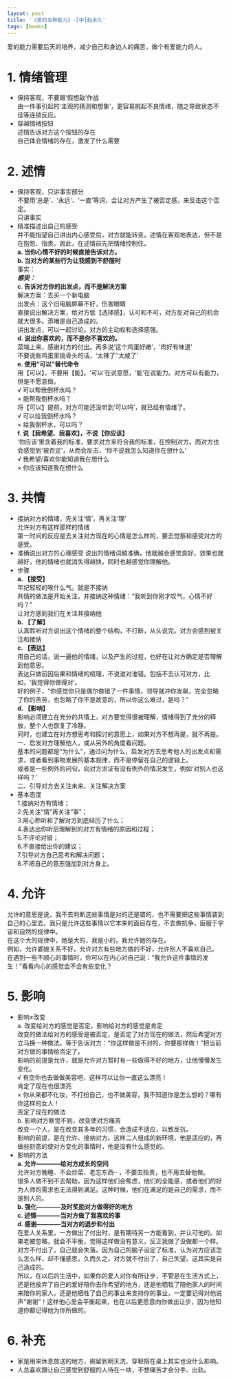 ```yaml
---
layout: post
title: '《爱的五种能力》-[中]赵永久'
tags: [books]
---
```


爱的能力需要后天的培养，减少自己和身边人的痛苦，做个有爱能力的人。

# 1. 情绪管理
   *  保持客观，不要跟‘假想敌’作战\
      由一件事引起的‘主观的猜测和想象’，更容易挑起不良情绪，随之导致状态不佳等连锁反应。
   *  穿越情绪按钮\
      述情告诉对方这个按钮的存在\
      自己体会情绪的存在，激发了什么需要

# 2. 述情
   *  保持客观，只讲事实部分\
      不要用‘总是’、‘永远’、‘一直’等词，会让对方产生了被否定感，来反击这个否定。\
      只讲事实
   *  精准描述出自己的感受\
      并不能指望自己讲出内心感受后，对方就能转变。述情在客观地表达，但不是在抱怨、指责。因此，在述情前先把情绪控制住。\
         **a. 当你心情不好的时候直接告诉对方。**\
         **b. 当对方的某些行为让我感到不舒服时**\
            事实：_________________________\
            感受：_________________________\
         **c. 告诉对方你的出发点，而不是解决方案**\
            解决方案：去买一个新电脑\
            出发点：这个旧电脑屏幕不好，伤害眼睛\
            直接说出解决方案，给对方低【选择感】，认可和不可，对方反对自己的机会就大很多。添堵是自己造成的。\
            讲出发点，可以一起讨论。对方的主动权和选择感强。\
         **d. 说出你喜欢的，而不是你不喜欢的。**\
            菜端上来，感谢对方的付出。再多说‘这个鸡蛋好嫩’，‘肉好有味道’\
            不要说些鸡蛋里挑骨头的话，‘太辣了’‘太咸了’\
         **e. 使用“可以”替代命令**\
            用【可以】，不要用【能】。‘可以’在说意愿，‘能’在说能力。对方可以有能力，但是不愿意做。\
               √ 可以帮我倒杯水吗？\
               × 能帮我倒杯水吗？\
            将【可以】提前。对方可能还没听到‘可以吗’，就已经有情绪了。\
               √ 可以给我倒杯水吗？\
               × 给我倒杯水，可以吗？\
         **f. 说【我希望、我喜欢】，不说【你应该】**\
            ‘你应该’里含着我的标准，要求对方来符合我的标准，在控制对方。而对方也会感觉到‘被否定’，从而会反击，‘你不说我怎么知道你在想什么’\
               √ 我希望/喜欢你能知道我在想什么\
               × 你应该知道我在想什么

# 3. 共情
   * 接纳对方的情绪，先关注‘情’，再关注‘理’\
     允许对方有这样那样的情绪\
     第一时间的反应是去关注对方现在的心情是怎么样的，要去觉察和感受对方的感受。
   * 准确说出对方的心理感受
     说出的情绪词越准确，他就越会感觉良好，效果也就越好，他的情绪也就消失得越快，同时也越感觉你理解他。
   * 步骤\
     **a. 【接受】**\
        年纪轻轻的唉什么气。就是不接纳\
        共情的做法是开始关注，并接纳这种情绪：“我听到你刚才叹气，心情不好吗？”\
        让对方感到我们在关注并接纳他\
     **b. 【了解】**\
        认真聆听对方说出这个情绪的整个结构，不打断，从头说完。对方会感到被关注和接纳\
     **c. 【表达】**\
        用自己的话，说一遍他的情绪，以及产生的过程，也好在让对方确定是否理解到他意思。\
        表达只做前因后果和情绪的梳理，不说谁对谁错。包括不去认可对方，比如，‘我觉得你做得对’。\
        好的例子，“你感觉你只是偶尔做错了一件事情，领导就冲你发飙，完全忽略了你的苦劳，也忽略了你不是故意的，所以你这么难过，是吗？”\
     **d. 【影响】**\
        影响必须建立在充分的共情上，对方要觉得很被理解，情绪得到了充分的释放，整个人也恢复了冷静。\
        同时，也建立在对方想思考和探讨的意愿上，如果对方不想再提，就不再提。\
        一、启发对方理解他人，或从另外的角度看问题。\
           基本的问题都是“为什么”，通过问为什么，启发对方去思考他人的出发点和需求，或者看到事物发展的基本规律，而不是停留在自己的逻辑上。\
           或者是一些例外的问句，向对方求证有没有例外的情况发生，例如‘对别人也这样吗？’\
        二、引导对方去关注未来、关注解决方案
   * 基本态度\
    1.接纳对方有情绪；\
    2.先关注“情”再关注“事”；\
    3.用心聆听和了解对方到底经历了什么；\
    4.表达出你听后理解到的对方有情绪的原因和过程；\
    5.不评论对错；\
    6.不直接给出你的建议；\
    7.引导对方自己思考和解决问题；\
    8.不把自己的意志强加到对方身上。

# 4. 允许
   允许的意思是说，我不去判断这些事情是对的还是错的，也不需要把这些事情装到自己的心里去，我只是允许这些事情以它本来的面目存在，不去做抗争，臣服于宇宙和自然的规律中。\
   在这个大的规律中，她是大的，我是小的，我允许她的存在。\
   例如，允许婆媳关系不好，允许对方有些地方做的不好，允许别人不喜欢自己。\
   在遇到一些不顺心的事情时，你可以在内心对自己说：“我允许这件事情的发生！”看看内心的感觉会不会有些变化？

# 5. 影响
   * 影响≠改变\
     a. 改变给对方的感觉是否定，影响给对方的感觉是肯定 \
        改变的做法给对方的感受是被否定，是否定了对方现在的做法，然后希望对方立马换一种做法。等于告诉对方：“你这样做是不对的，你要那样做！”把当前对方做的事情给否定了。\
        影响的前提是允许，就是允许对方暂时有一些做得不好的地方，让他慢慢发生变化。\
        √ 有空你也去做做美容吧，这样可以让你一直这么漂亮！\
          肯定了现在也很漂亮\
        × 你从来都不化妆，不打扮自己，也不做美容，我不知道你是怎么想的？哪有你这样的女人！\
          否定了现在的做法\
     b. 影响对方察觉不到，改变使对方痛苦\
        改变一个人，是在改变其多年的习惯，会造成不适应，以致反抗。\
        影响的前提，是在允许、接纳对方。这样二人组成的新环境，他是适应的，再做些刻意的使对方变化的事情时，他是没有什么感觉的。
   * 影响的方法\
     **a. 允许————给对方成长的空间**\
        允许对方晚睡、不会炒菜、老忘东西···，不要去指责，也不用去替他做。\
        很多人做不到不去帮助，因为这样他们会焦虑，他们的全能感，或者他们的好为人师的需求也无法得到满足。这种时候，他们在满足的是自己的需求，而不是别人的。\
     **b. 强化————及时奖励对方做得好的地方**\
     **c. 述情————当对方做了我喜欢的事**\
     **d. 感谢————当对方的退步和付出**\
        在爱人关系里，一方做出了付出时，是有期待另一方能看到，并认可他的。如果老被忽略，就会不平衡，觉得这样做没有意义，反正我做了没做都一个样。\
        对方不付出了，自己就会失落。因为自己的脑子设定了标准，认为对方应该怎么怎么样，却不懂感恩，久而久之，对方就不付出了，自己失望。这其实是自己造成的。\
        所以，在以后的生活中，如果你的爱人对你有所让步，不管是在生活方式上，还是他放弃了自己的爱好陪你去你希望的地方，还是他牺牲了陪他家人的时间来陪你的家人，还是他牺牲了自己的事业来支持你的事业，一定要记得对他说声“谢谢”！这样他心里会平衡起来，也在以后更愿意向你做出让步，因为他知道你都记得他为你所做的。
 
# 6. 补充
   * 家是用来休息放送的地方，碗留到明天洗、穿鞋搭在桌上其实也没什么影响。
   * 人总喜欢跟让自己感觉到舒服的人待在一块，不想痛苦才会分手、出轨。

